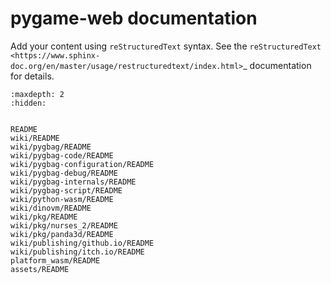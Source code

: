 # pygame-web documentation

Add your content using ``reStructuredText`` syntax. See the
`reStructuredText <https://www.sphinx-doc.org/en/master/usage/restructuredtext/index.html>`_
documentation for details.


```{toctree}
:maxdepth: 2
:hidden:


README
wiki/README
wiki/pygbag/README
wiki/pygbag-code/README
wiki/pygbag-configuration/README
wiki/pygbag-debug/README
wiki/pygbag-internals/README
wiki/pygbag-script/README
wiki/python-wasm/README
wiki/dinovm/README
wiki/pkg/README
wiki/pkg/nurses_2/README
wiki/pkg/panda3d/README
wiki/publishing/github.io/README
wiki/publishing/itch.io/README
platform_wasm/README
assets/README
```
